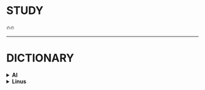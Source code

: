 # STUDY  
🔥🔥  

---
# DICTIONARY  
<details>
  <summary><b>AI</b></summary> 
  
  ---
  
  <details>   
    <summary><b>용어사전 </b></summary>  

    - 표준점수: 훈련 세트의 스테일을 바꾸는 대표적인 방법. 특성의 평균을 빼고 표준편차로 나누는 원리. (잊지 않고 훈련 세트의 평균, 표준편차로 테스트 세트의 표준점수를 내야한다)
    - semi-supervised learning(준지도학습): 지도학습에서 레이블링 작업에 대한 시간과 비용을 줄이고자 나온 방법. 일부만을 레이블링하고(AI에 힌트와 예시를 던져주고), 나머지 데이터는 unsupervised learning(혼자서 깨우치도록)하도록 만든다. [관련 논문 리뷰](https://blog.est.ai/2020/11/ssl/)  
    - 온라인 학습에서는 새로운 데이터를 mini-batch 작은 묶음으로 묶어, 시스템을 점진적으로 훈련시킵니다. 반면 오프라인 학습(=out-of-core learning)은 데이터를 모두 한꺼번에 훈련시켜야하므로, 시간과 자원이 많이 필요합니다. Batch Learning이라고도 합니다.
    - 머신러닝 시스템에서의 일반화(Generalization)란? 훈련 데이터에서 본 적 없는, 새로운 데이터에서 좋은 예측을 만드는 것 (핸즈온 ML)  
    - 사례 기반 학습(instance-based learning): 시스템이 훈련 샘플을 기억함으로써 학습하는 방법. 유사도 측정을 사용해 새로운 데이터와 학습한 데이터를 비교하는 방식으로 일반화한다.  
    - 샘플링 잡음(sampling noise): 데이터 샘플이 작아, 데이터가 대표성을 띄지 못 하는 것.
    - 샘플링 편향(sampling bias): 편향된 데이터 샘플이 너무 커서 데이터가 대표성을 띄지 못하는 것
    - 특성 공학(feature engineering): 훈련에 가장 유용한 특성을 선택하고(feature selection), 특성을 결합하여 더 유용한 특성을 만들어(feature extraction), 훈련에 좋은 특성을 만들어내는 것
    - 규제(regularzation): 모델을 단순하게 하고 과대적합의 위험을 감소시키기 위해, 모델에 제약을 가하는 것. 자유도를 줄이는 것. ex) 선형 모델(Wx + b)에서 b를 고정시키거나, 범위를 정한다.
    - 교차 검증(cross-validation): 학습할 데이터에서 여러 개의 검증 데이터셋으로 나누고, 검증 세트마다 나머지 데이터에서 훈련한 모델을 해당 검증 세트에서 평가하도록 하는 것. 단점으로, 검증 세트가 많아 훈련 시간이 길다.  
    - Data Augumentation: 기존의 데이터를 이용하여 새로운 데이터를 만드는 것. 이미지를 예로 들자면, 이미지를 뒤집거나, 명암을 바꿀 수 있다. 이를 통해 사물의 좌우 바뀐 모습도 인식할 수 있게 되고, 명암에도 robust하게 된다.
    - model ensemble(모델 앙상블): 서로 다른 모델들을 함께 사용하여 기존보다 성능을 더 올리는 방법 Bagging과 Boosting이 있다.
    - ensemble _ bagging:
    - ensemble _ boosting:
    - ensemble _ hard voting: 여러 모델을 사용하여, 가장 많은 모델이 추론한 label을 선택하는 앙상블 기법
    - ensemble _ soft voting: 여러 모델이 레이블 추론 확률들을 각각 레이블 별로 평균을 내어 가장 높은 레이블을 선택하는 
    - data imbalance(데이터 불균형): 여러 방면으로 데이터가 불균형할 수 있다. 이미지 크기가 다를 수 있고, 각 학습 데이터의 라벨 이미지가 서로 다 다를 수 있다.
    - parameter tuning: 모델의 여러 파라미터를 계속 고쳐나가면서 성능을 향상시키는 것.
    - data normalization(데이터 정규화): 데이터 feature의 스케일(중요도)을 동일하게(또는 의도적으로 상이하게) 바꾸는 것. 보통 feature값에 평균값을 빼고, 분산값으로 나눈다.
    - batch normalization(배치 정규화): 학습률을 너무 높게 잡음으로서 기울기가 소실되거나 발산하는 증상을 예방하는 안정화 방법. 학습 중의 각 계층의 입력값들을 정규화(은닉층의 활성 함수를 정규화)한다. dropout과 같은 일반화 효과를 부수적으로 얻을 수 있다. [참고 영상](https://www.youtube.com/watch?v=nUUqwaxLnWs)
    - RMSE(평균 제곱근 오차): 회귀 문제의 성능 지표. 예측값(가설)에 정답값을 빼어 오차를 구하고, 오차를 제곱(절댓값)하여 평균을 낸다. 그 후에 제곱근 값을 취한다.
    - receptive field(수용 영역): filter(kernel)가 적용되는 실질적인 필터 크기의 공간을 뜻한다.
    - spatial information: 공간 정보. 이미지 상에서 픽셀끼리의 공간적 연결 관계 정보를 뜻한다. 참고로 이미지를 1열로 나열하면 사라지게 된다.
    - tranpose-convolution: 크게 padding(?)된 map을 convolution을 통해, 원래의 map보다 더 큰 map을 얻는 것.
    - Deconvolution: convolution연산을 거꾸로 수행하는 것. 역산
    - FLOPs(FLoating point OPerations): 딥러닝에서 계산량(덧셈, 곱셈 등 연산량)을 뜻한다. 모델의 크기와 효율성을 가늠할 수 있다.
    - MAC(Multiply-ACcumulate): FLOPs와 같은 딥러닝에서의 계산량을 뜻한다. 일반적으로 1 MAC = 2 FLOPs가 된다.
    - backpropagation(역전파): 예측값과 실제값의 오차를 이용하여 가중치를 개선하는 과정
    - activation function(활성화 함수)의 종류: Sigmoid(0 or 1, Deep하게 사용하면 기울기가 사라지는 단점), tanh(-1 or 1, Sigmoid보다는 덜하지만 여전히 Gradient Vanishing 존재), ReLU(0 or input, 기울기가 0또는 1이므로 Gradient Vanishing발생 X, exp지수함수가 없어 tanh,sigmoid보다 연산량 6배 빠르다. 하지만 다음 layer가 있을 경우 출력값이 모두 0이 되는 현상이 있다), Leaky ReLU(0.1x or x, alpha를 보통 0.1로 설정. ReLU의 한계점 보완), Maxout, ELU(a(e^x-1) or x, exponential linear unit. alpha2도 설정 가능하다. 지수함수가 있어 속도가 빠르지 않은편), PReLU(parametric rectified linear unit. ax or x, Leaky LeLU와 비슷하지만 alpha가 학습 가능한 parameter이다)
    - end to end learning(종단간 학습): 입력부터 출력까지 파이프라인 네트워크 없이 한번에 학습하는 방법
    - Transfer Learning과 Fine Tuning: 보통 전이학습이라함은 CNN layer와 이전에 학습된 가중치(weight)를 그대로 가져와, Classifer(분류기, fc)만을 학습시키는 것(Fine Tuning)을 뜻한다.
    - K-Fold Cross Validation: training dataset을 K개로 나누고, 한 파트씩 번갈아가며 validation dataset으로 지정한다. validation dataset에 대한 error을 반영할 수 있고, 전체 데이터셋을 학습시킬 수 있다는 장점이 있다. 하지만, 그만큼 학습 시간이 늘어난다.
    - outlier: 잘못 평가된 값으로, 결과적으로 잘못된 분석 겨로가를 초래할 수 있는 값들을 의미한다. [참고](https://ourcstory.tistory.com/142) 독립된 모델 앙상블 기법을 통해 해결할 수 있을 것으로 보인다.
    - attention feature: 데이터에서 원하고자 하는 feature에 가중치를 두는 것. ex) Image 데이터에서 image의 가로 세로 크기를 추가 feature로 삼는다
    - depth wise separable convolution: 채널을 한번에 3차원 kernel로 컨볼루션을 시행하지 않고, 채널을 나누어 2차원 kernel로 각각 컨볼루션 후 다시 곂쳐놓는다. 그리고 [1, 1, depth]크기의 컨볼루션을 한번 더 수행하여 한 개의 채널 결과값(2차원)을 얻어낸다. 이러한 과정을 수행하는 이유는 연산량을 줄이기 위해서다.
    - pointwise convolution: 1x1xChannel_size 크기의 filter를 이용하여 컨볼루션을 수행한다. 즉, 다채널 영상을 더 적은 채널의 영상으로 embedding하는 것으로 해석할 수 있다. 채널 수를 줄임으로서 연산량을 줄여 속도를 높일 수 있지만, 중요 정보가 손실 될 수 있다는 단점을 가지고 있다. = Channel Reduction이라고도 한다.
    - grouped convolution: 여러 개의 채널을 한꺼번에 컨볼루션 수행하지 않고, 채널을 그룹으로 나누어 따로 컨볼루션을 수행 후 다시 합치는 방법이다. 기존의 CNN과 낮은 연산량을 요구하고, 각 그룹에서 채널끼리 상호 관계가 맺어져 학습이 될 수 있다는 특징이 있다. 그리고 병렬 처리에 유리하다는 장점 또한 가지고 있다.
    - deformable convolution: 단순하게 filter의 weight를 학습하는 것이 아니라 kernel의 모양(kernel offset: sampling grid의 스케일 종횡비, 회전 방식 등)도 함께 학습하는 것이다. 즉 object의 크기에 대해서 유연하게 학습이 가능하다.
    - 1x1 convolution: Channel 수를 조절할 수 있게 되고, 이를 이용하여 계산량을 줄일 수 있다. 또한 그에 따라 모델을 깊게 쌓을 수 있게 되므로, 더 많은 ReLU Activation을 사용할 수 있게 되어 비선형성을 늘릴 수도 있다.Xception, Googlenet, Moblienet 등 1x1 conv 방법을 채택하였다.
    - SiLU(== Swish, Sigmoid Linear Unit): Sigmoid(x)에 입력값x를 곱한 형태이다. (-)방향으로 갈 수록 0에 수렴하고, 복잡성을 가지고 있어, BatchNormalization과 같이 층을 깊게 쌓을 수 있게 해준다.
    - Tensorrt: NVDIA GPU를 이용한 모델 최적화 엔진 인터페이스 - https://developer.nvidia.com/tensorrt
    - Onnx: Tensorflow, PyTorch에서 만든 모델들을 export하고, 서로 각 프레임워크 환경 또는 모바일 환경에서 import하여 호환 사용을 가능하게 한다. - https://github.com/onnx/onnx
    
  </details>
  <details>
    <summary><b>Tips</b></summary>

     - Batch_Size가 학습에 어떤 영향을 미치는지? 배치 사이즈가 커질수록, 조금 더 명확한 최적화 기울기를 얻을 수 있다. 하지만 평평한 경우 안장점(saddle point)에 빠질 위험이 있다. 반대로 배치 사이즈가 작은 경우, 부정확한 기울기를 사용한다는 단점이 있지만, 적은 계산 비용이 들어가므로 한번의 업데이트 동안 여러번 업데이트가 가능하다. 기울기 낮은 공간에서 안장점을 쉽게 빠져나갈 수 있다. 이렇게 장단점이 있지만, 주로 효율성을 위해 배치 사이즈를 메모리 가능한 크게 사용한다. 결과가 크게 다르지 않고, 크게 할 경우, 업데이트 계산 비용을 절약할 수 있기 때문이다.
  </details>
  
  ---  
  
</details>

<details>
  <summary><b>Linus</b></summary>
  
  ---  
  
  <details>
    <summary><b>용어</b></summary>
    
    - Shell: 커널(Kernel)과 사용자 간의 다리 역할. 사용자로부터 명령을 받아 해서하고 프로그램을 실행시킴.
    - sh: 최초의 쉘
    - bash: GNU에서 무료로 배포한 업그레이드 쉘. 리눅스의 기본 쉘
    
  </details>
  
  <details>
    <summary><b>명령어 모음</b></summary>
    
      - man: 메뉴얼 출력
      - sudo: 관리자 권한 부여
      - apt-get(advanced packaging tool): 패키지 관리 명령어 도구
      - $ sudo apt-get update : 패키지 인덱스 정보 업데이트
      - $ sudo apt-get upgrade : 설치된 패키지 업그레이드
      - $ sudo apt-get install <PACKATE_NAME> : 패키지 설치
      - wget: 웹 링크를 통한 압축 파일 다운로드 도구
      - $ wget <Web Address>
      - rpm: 윈도우에서의 setup.exe와 같은 기능. 실행파일, 설정파일 라이브러리 등이 하나로 묶인 rpm파일을 풀어주는 역할을 한다.
      - chmod: 파일 및 디렉토리의 읽기, 쓰기, 실행 권한 변경. 자세한 설명은 https://blog.naver.com/pk3152/221329487611
      - unmask: 파일이 만들어질 때 권한을 부여
      - mkdir: 디렉토리 생성. 
      ↳ -p: 하위 디렉토리까지 한번에 생성
      - rmdir: 비어있는 디렉토리 삭제
      - .sh 파일: 쉘 스크립트 = 명령어 메크로
      - cd: 디렉토리 이동
      - pwd: 현재 디렉토리 위치
      - ls: 파일 목록 출력
      ↳ -al: 파일 목록 상세 출력
      - cat: 파일 내용 출력
      - rm: 파일 및 폴더 삭제
      ↳ -r: 디렉토리 삭제
      - find or locate: 특정 파일 찾기
      - source: 수정한 스크립트 적용시키기
      - cp <FILENAME>: 파일 복사
      ↳ -r <DIRECTORY>: 디렉토리 복사
    
  </details>
    
  ---
    
</details>

  
